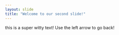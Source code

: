 ```yaml
---
layout: slide
title: "Welcome to our second slide!"
---
```

this is a super witty text!
Use the left arrow to go back!
